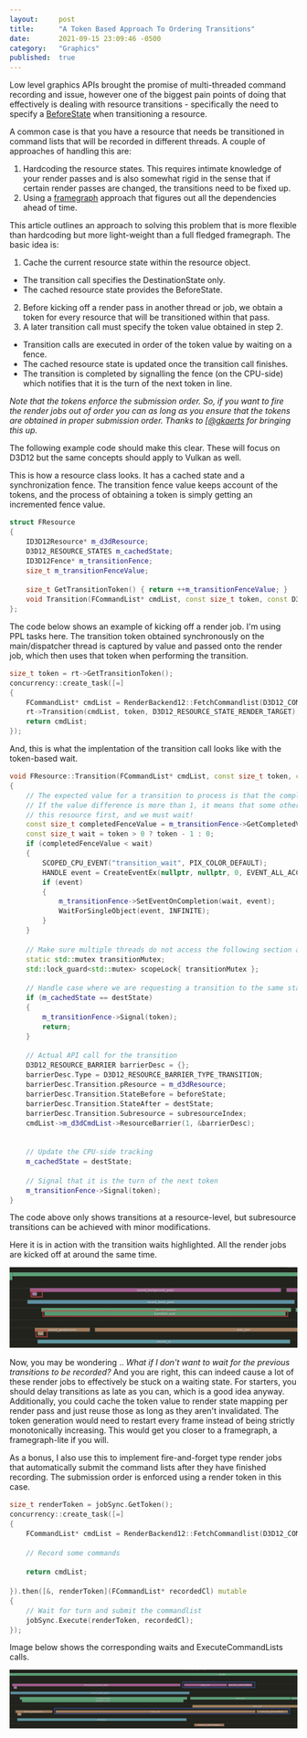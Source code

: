 ```yaml
---
layout: 	post
title:  	"A Token Based Approach To Ordering Transitions"
date:   	2021-09-15 23:09:46 -0500
category: 	"Graphics"
published:	true
---
```


Low level graphics APIs brought the promise of multi-threaded command recording and issue, however one of the biggest pain points of doing that effectively is dealing with resource transitions - specifically the need to specify a [BeforeState](https://docs.microsoft.com/en-us/windows/win32/api/d3d12/ns-d3d12-d3d12_resource_transition_barrier) when transitioning a resource. 

A common case is that you have a resource that needs be transitioned in command lists that will be recorded in different threads. A couple of approaches of handling this are:

1. Hardcoding the resource states. This requires intimate knowledge of your render passes and is also somewhat rigid in the sense that if certain render passes are changed, the transitions need to be fixed up.
2. Using a [framegraph](https://www.gdcvault.com/play/1024612/FrameGraph-Extensible-Rendering-Architecture-in) approach that figures out all the dependencies ahead of time.

This article outlines an approach to solving this problem that is more flexible than hardcoding but more light-weight than a full fledged framegraph. The basic idea is:
1. Cache the current resource state within the resource object. 
- The transition call specifies the DestinationState only. 
- The cached resource state provides the BeforeState.
2. Before kicking off a render pass in another thread or job, we obtain a token for every resource that will be transitioned within that pass.
3. A later transition call must specify the token value obtained in step 2.
- Transition calls are executed in order of the token value by waiting on a fence.
- The cached resource state is updated once the transition call finishes. 
- The transition is completed by signalling the fence (on the CPU-side) which notifies that it is the turn of the next token in line.

_Note that the tokens enforce the submission order. So, if you want to fire the render jobs out of order you can as long as you ensure that the tokens are obtained in proper submission order. Thanks to [[@gkaerts](@gkaerts@mastodon.gamedev.place) for bringing this up._

The following example code should make this clear. These will focus on D3D12 but the same concepts should apply to Vulkan as well.

This is how a resource class looks. It has a cached state and a synchronization fence. The transition fence value keeps account of the tokens, and the process of obtaining a token is simply getting an incremented fence value.

```C++
struct FResource
{
	ID3D12Resource* m_d3dResource;
	D3D12_RESOURCE_STATES m_cachedState;
	ID3D12Fence* m_transitionFence;
	size_t m_transitionFenceValue;

	size_t GetTransitionToken() { return ++m_transitionFenceValue; }
	void Transition(FCommandList* cmdList, const size_t token, const D3D12_RESOURCE_STATES destState);
};
```

The code below shows an example of kicking off a render job. I'm using PPL tasks here. The transition token obtained synchronously on the main/dispatcher thread is captured by value and passed onto the render job, which then uses that token when performing the transition.

```C++
size_t token = rt->GetTransitionToken();
concurrency::create_task([=]
{
	FCommandList* cmdList = RenderBackend12::FetchCommandlist(D3D12_COMMAND_LIST_TYPE_DIRECT);
	rt->Transition(cmdList, token, D3D12_RESOURCE_STATE_RENDER_TARGET);
	return cmdList;
});
```

And, this is what the implentation of the transition call looks like with the token-based wait.

```C++
void FResource::Transition(FCommandList* cmdList, const size_t token, const D3D12_RESOURCE_STATES destState)
{
	// The expected value for a transition to process is that the completed value is 1 less than tokenValue.
	// If the value difference is more than 1, it means that some other CL has reserved the right to transition
	// this resource first, and we must wait!
	const size_t completedFenceValue = m_transitionFence->GetCompletedValue();
	const size_t wait = token > 0 ? token - 1 : 0;
	if (completedFenceValue < wait)
	{
		SCOPED_CPU_EVENT("transition_wait", PIX_COLOR_DEFAULT);
		HANDLE event = CreateEventEx(nullptr, nullptr, 0, EVENT_ALL_ACCESS);
		if (event)
		{
			m_transitionFence->SetEventOnCompletion(wait, event);
			WaitForSingleObject(event, INFINITE);
		}
	}

	// Make sure multiple threads do not access the following section at the same time since the before state is shared data
	static std::mutex transitionMutex;
	std::lock_guard<std::mutex> scopeLock{ transitionMutex };

	// Handle case where we are requesting a transition to the same state that the resource is already at
	if (m_cachedState == destState)
	{
		m_transitionFence->Signal(token);
		return;
	}

	// Actual API call for the transition
	D3D12_RESOURCE_BARRIER barrierDesc = {};
	barrierDesc.Type = D3D12_RESOURCE_BARRIER_TYPE_TRANSITION;
	barrierDesc.Transition.pResource = m_d3dResource;
	barrierDesc.Transition.StateBefore = beforeState;
	barrierDesc.Transition.StateAfter = destState;
	barrierDesc.Transition.Subresource = subresourceIndex;
	cmdList->m_d3dCmdList->ResourceBarrier(1, &barrierDesc);
	

	// Update the CPU-side tracking
	m_cachedState = destState;

	// Signal that it is the turn of the next token
	m_transitionFence->Signal(token);
}
```

The code above only shows transitions at a resource-level, but subresource transitions can be achieved with minor modifications.

Here it is in action with the transition waits highlighted. All the render jobs are kicked off at around the same time.


[<img src="/images/token-based-transitions/transition-wait.png">](/images/token-based-transitions/transition-wait.png)

Now, you may be wondering .. _What if I don't want to wait for the previous transitions to be recorded?_ And you are right, this can indeed cause a lot of these render jobs to effectively be stuck on a waiting state. For starters, you should delay transitions as late as you can, which is a good idea anyway. Additionally, you could cache the token value to render state mapping per render pass and just reuse those as long as they aren't invalidated. The token generation would need to restart every frame instead of being strictly monotonically increasing. This would get you closer to a framegraph, a framegraph-lite if you will.

As a bonus, I also use this to implement fire-and-forget type render jobs that automatically submit the command lists after they have finished recording. The submission order is enforced using a render token in this case.

```C++
size_t renderToken = jobSync.GetToken();
concurrency::create_task([=]
{
	FCommandList* cmdList = RenderBackend12::FetchCommandlist(D3D12_COMMAND_LIST_TYPE_DIRECT);
	
	// Record some commands

	return cmdList;

}).then([&, renderToken](FCommandList* recordedCl) mutable
{
	// Wait for turn and submit the commandlist
	jobSync.Execute(renderToken, recordedCl);
});

```

Image below shows the corresponding waits and ExecuteCommandLists calls.

[<img src="/images/token-based-transitions/submission-wait.png">](/images/token-based-transitions/submission-wait.png)

